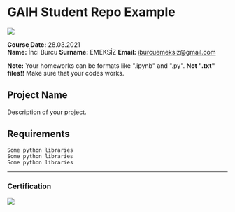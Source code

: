 # GAIH Student Repo Example
![](img/newlogo.png)

**Course Date:** 28.03.2021  
**Name:** İnci Burcu 
**Surname:** EMEKSİZ 
**Email:** iburcuemeksiz@gmail.com  

**Note:** Your homeworks can be formats like ".ipynb" and ".py". **Not ".txt" files!!** Make sure that your codes works.  

## Project Name
Description of your project.

## Requirements
```
Some python libraries
Some python libraries
Some python libraries
```
---

### Certification
![](img/TopLearnerCertificate.png)

